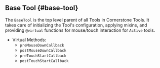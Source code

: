 ## Base Tool {#base-tool}

The `BaseTool` is the top level parent of all Tools in Cornerstone Tools. It takes care of initializing the Tool's configuration, applying mixins, and providing `@virtual` functions for mouse/touch interaction for `Active` tools.

- Virtual Methods:
  - `preMouseDownCallback`
  - `postMouseDownCallback`
  - `preTouchStartCallback`
  - `postTouchStartCallback`
